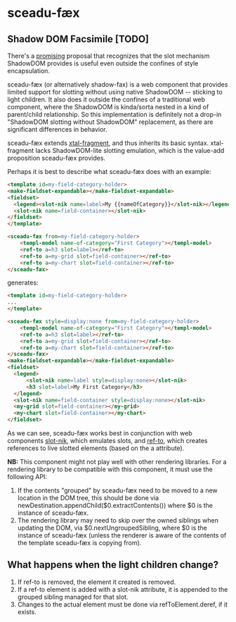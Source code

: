 # sceadu-fæx

## Shadow DOM Facsimile [TODO]

There's a [promising](https://github.com/WICG/webcomponents/issues/909) proposal that recognizes that the slot mechanism ShadowDOM provides is useful even outside the confines of style encapsulation.

sceadu-fæx (or alternatively shadow-fax) is a web component that provides limited support for slotting without using native ShadowDOM -- sticking to light children.  It also does it outside the confines of a traditional web component, where the ShadowDOM is kinda/sorta nested in a kind of parent/child relationship.  So this implementation is definitely not a drop-in "ShadowDOM slotting without ShadowDOM" replacement, as there are significant differences in behavior.

sceadu-fæx extends [xtal-fragment](https://github.com/bahrus/xtal-fragment), and thus inherits its basic syntax.  xtal-fragment lacks ShadowDOM-lite slotting emulation, which is the value-add proposition sceadu-fæx provides.

Perhaps it is best to describe what sceadu-fæx does with an example:

```html
<template id=my-field-category-holder>
<make-fieldset-expandable></make-fieldset-expandable>
<fieldset>
  <legend><slot-nik name=label>My {{nameOfCategory}}</slot-nik></legend>
  <slot-nik name=field-container></slot-nik>
</fieldset>
</template>

<sceadu-fæx from=my-field-category-holder>
    <templ-model name-of-category="First Category"></templ-model>
    <ref-to a=h3 slot=label></ref-to>
    <ref-to a=my-grid slot=field-container></ref-to>
    <ref-to a=my-chart slot=field-container></ref-to>
</sceadu-fæx>
```

generates:

```html
<template id=my-field-category-holder>
...
</template>

<sceadu-fæx style=display:none from=my-field-category-holder>
    <templ-model name-of-category="First Category"></templ-model>
    <ref-to a=h3 slot=label></ref-to>
    <ref-to a=my-grid slot=field-container></ref-to>
    <ref-to a=my-chart slot=field-container></ref-to>
</sceadu-fæx>
<make-fieldset-expandable></make-fieldset-expandable>
<fieldset>
  <legend>
      <slot-nik name=label style=display:none></slot-nik>
      <h3 slot=label>My First Category</h3>
  </legend>
  <slot-nik name=field-container style=display:none></slot-nik>
  <my-grid slot=field-container></my-grid>
  <my-chart slot=field-container></my-chart>
</fieldset>
```

As we can see, sceadu-fæx works best in conjunction with web components [slot-nik](https://github.com/bahrus/slot-nik), which emulates slots, and [ref-to](https://github.com/bahrus/ref-to), which creates references to live slotted elements (based on the a attribute).

**NB:**  This component might not play well with other rendering libraries. For a rendering library to be compatible with this component, it must use the following API:

1.  If the contents "grouped" by sceadu-fæx need to be moved to a new location in the DOM tree, this should be done via newDestination.appendChild($0.extractContents()) where $0 is the instance of sceadu-fæx.
2.  The rendering library may need to skip over the owned siblings when updating the DOM, via $0.nextUngroupedSibling, where $0 is the instance of sceadu-fæx (unless the renderer is aware of the contents of the template sceadu-fæx is copying from).

## What happens when the light children change?

1.  If ref-to is removed, the element it created is removed.
2.  If a ref-to element is added with a slot-nik attribute, it is appended to the grouped sibling managed for that slot.
3.  Changes to the actual element must be done via refToElement.deref, if it exists.



